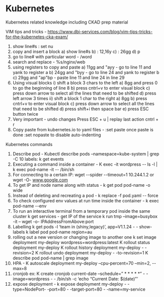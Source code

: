 # Kubernetes
Kubernetes related knowledge including CKAD prep material

VIM tips and tricks - https://www.dbi-services.com/blog/vim-tips-tricks-for-the-kubernetes-cka-exam/

1) show line#s  : set nu
2) copy and insert a block
    a) show line#s
    b) : 12,16y
    c) : 26gg
    d) p 
3) go to line# with particular word -  /word
4) search and replace - %s/nginx/web
5) using registers to copy and paste
     a) 11gg and "ayy - go to line 11 and yank to register a 
     b) 24gg and "byy - go to line 24 and yank to register b
     c) 29gg and "ap"bp - paste line 11 and line 24 in line 29
6) Using visual blocks
   i) shift a block 3 chars to the left
       a) 8gg and press 0 to go the beginning of line 8
       b) press cntrl+v to enter visual block
       c) press down arrow to select all the lines that need to be shifted
       d) press left arrow 3 times
   ii) shift a block 1 char to the right
       a) 8gg
       b) press cntrl+v to enter visual block
       c) press down arrow to select all the lines that need to be shifted
       d) press shift+i then space bar
       e) press ESC button twice
7) Very important - undo changes Press ESC + u | replay last action cntrl + r
8) Copy paste from kubernetes.io to yaml files - :set paste once paste is done :set nopaste to disable auto-indenting

Kubernetes commands 

1) Describe pod - Kubectl describe pods –namespace=kube-system | grep -C 10 labels:    k get events
2) Executing a command inside a container - K exec -it wordpress -- ls -l   | k exec pod-name -it -- /bin/sh
3) For connecting to a certain IP: wget --spider --timeout=1 10.244.1.2   or wget -O- www.google.com
4) To get IP and node name along with status - k get pod pod-name -o wide
5) Instead of deleting and recreating a pod - k replace -f pod.yaml -- force
6) To check configured env values at run time inside the container - k exec pod-name --env
7) To run an interactive terminal from a temporary pod inside the same cluster
    k get services - get IP of the service
    k run tmp –image=busybox -it – wget -o- IPAddressFromAbove:port
8) Labelling
    k get pods -l ‘team in (shiny,legacy)’, app=V1.1.24 - - show-labels
    k label pod pod-name region=au
9) rolling out a new version or changing image to another one
    k set image deployment my-deploy wordpress=wordpress:latest
    K rollout status deployment my-deploy
    K rollout history deployment my-deploy - - revision=2
    K rollout undo deployment my-deploy - -to-revision=1
    K describe pod pod-name | grep image
10) HPA - K autoscale deployment my-deploy –cpu-percent=70 –min=2, --max=8
11) cronjob ex: K create cronjob current-date –schedule=” * * * * *” - - image=wordpress - - /bin/sh -c ‘echo “Current Date: $(date)”’
12) expose deployment - k expose deployment my-deploy - - type=NodePort- -port=80 - -target-port=80 - -name=my-service
